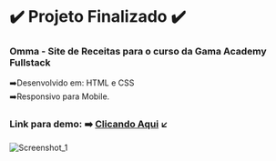 # :heavy_check_mark: Projeto Finalizado :heavy_check_mark:

### Omma - Site de Receitas para o curso da Gama Academy Fullstack
 :arrow_right:Desenvolvido em: HTML e CSS<br>
 :arrow_right:Responsivo para Mobile.

### Link para demo: :arrow_right: [Clicando Aqui](https://hudsonmenezes.github.io/omma_receitas/) :arrow_lower_left:


![Screenshot_1](https://user-images.githubusercontent.com/99617992/184394648-25ca64b7-a769-4d60-9f71-ab1453478593.png)
